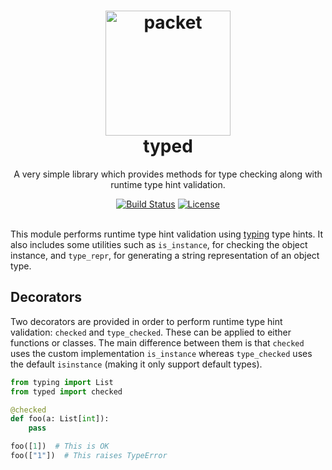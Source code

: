 <h1 align="center">
  <img alt="packet" src="https://www.python.org/static/opengraph-icon-200x200.png" width="200px" height="200px"/>
  <br/>
  typed
</h1>
<p align="center">A very simple library which provides methods for type checking along with runtime type hint validation.</p>
<div align="center">
  <a href="https://travis-ci.org/i96751414/typed"><img alt="Build Status" src="https://travis-ci.org/i96751414/typed.svg?branch=master" /></a>
  <a href="https://www.gnu.org/licenses/"><img alt="License" src="https://img.shields.io/:license-GPL--3.0-blue.svg?style=flat" /></a>
</div>
<br/>

This module performs runtime type hint validation using [typing](https://docs.python.org/3/library/typing.html) type hints.
It also includes some utilities such as `is_instance`, for checking the object instance, and `type_repr`, for generating a string representation of an object type.

## Decorators

Two decorators are provided in order to perform runtime type hint validation: `checked` and `type_checked`. These can be applied to either functions or classes.
The main difference between them is that `checked` uses the custom implementation `is_instance` whereas `type_checked` uses the default `isinstance` (making it only support default types).

```python
from typing import List
from typed import checked

@checked
def foo(a: List[int]):
    pass

foo([1])  # This is OK
foo(["1"])  # This raises TypeError
```
